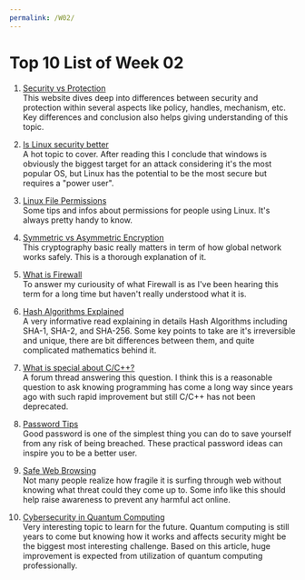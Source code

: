 ```yaml
---
permalink: /W02/
---
```


# Top 10 List of Week 02

1. [Security vs Protection](https://techdifferences.com/difference-between-security-and-protection.html)  
   This website dives deep into differences between security and protection within several aspects like policy, handles, mechanism, etc. Key differences and conclusion also helps giving understanding of this topic.
 
2. [Is Linux security better](https://www.computerworld.com/article/3252823/why-linux-is-better-than-windows-or-macos-for-security.html)  
    A hot topic to cover. After reading this I conclude that windows is obviously the biggest target for an attack considering it's the most popular OS, but Linux has the potential to be the most secure but requires a "power user".

3. [Linux File Permissions](https://www.dummies.com/computers/operating-systems/linux/linux-security-and-file-permissions/)  
    Some tips and infos about permissions for people using Linux. It's always pretty handy to know.

4. [Symmetric vs Asymmetric Encryption](https://sectigostore.com/blog/5-differences-between-symmetric-vs-asymmetric-encryption/)  
    This cryptography basic really matters in term of how global network works safely. This is a thorough explanation of it.

5. [What is Firewall](https://www.forcepoint.com/cyber-edu/firewall)  
    To answer my curiousity of what Firewall is as I've been hearing this term for a long time but haven't really understood what it is.

6. [Hash Algorithms Explained](https://www.thesslstore.com/blog/difference-sha-1-sha-2-sha-256-hash-algorithms/)  
    A very informative read explaining in details Hash Algorithms including SHA-1, SHA-2, and SHA-256. Some key points to take are it's irreversible and unique, there are bit differences between them, and quite complicated mathematics behind it.

7. [What is special about C/C++?](https://www.quora.com/What-is-special-about-C-and-C++-Why-do-they-never-get-outdated-even-after-the-arrival-of-Java-Python-etc)  
    A forum thread answering this question. I think this is a reasonable question to ask knowing programming has come a long way since years ago with such rapid improvement but still C/C++ has not been deprecated.

8. [Password Tips](https://blog.avast.com/strong-password-ideas)  
    Good password is one of the simplest thing you can do to save yourself from any risk of being breached. These practical password ideas can inspire you to be a better user.

9. [Safe Web Browsing](https://www.rainn.org/articles/safe-web-browsing)  
    Not many people realize how fragile it is surfing through web without knowing what threat could they come up to. Some info like this should help raise awareness to prevent any harmful act online.

10. [Cybersecurity in Quantum Computing](https://www.forbes.com/sites/forbestechcouncil/2021/01/04/how-quantum-computing-will-transform-cybersecurity/?sh=501937be7d3f)  
    Very interesting topic to learn for the future. Quantum computing is still years to come but knowing how it works and affects security might be the biggest most interesting challenge. Based on this article, huge improvement is expected from utilization of quantum computing professionally.
